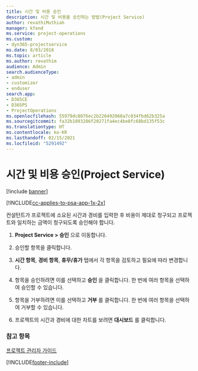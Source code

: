 ```yaml
---
title: 시간 및 비용 승인
description: 시간 및 비용을 승인하는 방법(Project Service)
author: revathiMuthiah
manager: kfend
ms.service: project-operations
ms.custom:
- dyn365-projectservice
ms.date: 8/03/2018
ms.topic: article
ms.author: revathim
audience: Admin
search.audienceType:
- admin
- customizer
- enduser
search.app:
- D365CE
- D365PS
- ProjectOperations
ms.openlocfilehash: 55979dc8076ec2b226492060a7c034fbd62b325a
ms.sourcegitcommit: fa32b1893286f20271fa4ec4be8fc68bd135f53c
ms.translationtype: HT
ms.contentlocale: ko-KR
ms.lasthandoff: 02/15/2021
ms.locfileid: "5291492"
---
```

# <a name="approve-time-and-expenses-project-service"></a>시간 및 비용 승인(Project Service)

[!include [banner](../includes/psa-now-project-operations.md)]

[!INCLUDE[cc-applies-to-psa-app-1x-2x](../includes/cc-applies-to-psa-app-1x-2x.md)]

컨설턴트가 프로젝트에 소요된 시간과 경비를 입력한 후 비용이 제대로 청구되고 프로젝트와 일치하는 금액이 청구되도록 승인해야 합니다.  
  
1.  **Project Service > 승인** 으로 이동합니다.  
  
2.  승인할 항목을 클릭합니다.  
  
3.  **시간 항목**, **경비 항목**, **휴무/휴가** 탭에서 각 항목을 검토하고 필요에 따라 변경합니다.  
  
4.  항목을 승인하려면 이를 선택하고 **승인** 을 클릭합니다. 한 번에 여러 항목을 선택하여 승인할 수 있습니다.  
  
5.  항목을 거부하려면 이를 선택하고 **거부** 를 클릭합니다. 한 번에 여러 항목을 선택하여 거부할 수 있습니다.  
  
6.  프로젝트의 시간과 경비에 대한 차트를 보려면 **대시보드** 를 클릭합니다.  
  
### <a name="see-also"></a>참고 항목  
 [프로젝트 관리자 가이드](../psa/project-manager-guide.md)


[!INCLUDE[footer-include](../includes/footer-banner.md)]
